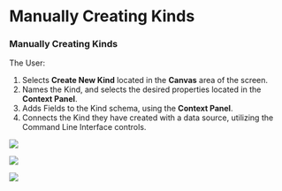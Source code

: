 # Manually Creating Kinds



### Manually Creating Kinds

The User:

1. Selects **Create New Kind** located in the **Canvas** area of the screen.
2. Names the Kind, and selects the desired properties located in the **Context Panel**.
3. Adds Fields to the Kind schema, using the **Context Panel**.
4. Connects the Kind they have created with a data source, utilizing the Command Line Interface controls.

![](https://gitbooktrainingmaterials.blob.core.windows.net/images/MANUALLY%20CREATING%20KINDS%201.png)

![](https://gitbooktrainingmaterials.blob.core.windows.net/images/MANUALLY%20CREATING%20KINDS%202.png)

![](https://gitbooktrainingmaterials.blob.core.windows.net/images/MANUALLY%20CREATING%20KINDS%203.png)

